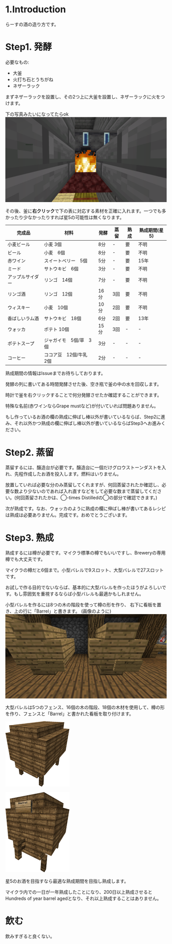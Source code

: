 # 1.Introduction
らーすの酒の造り方です。

# Step1. 発酵
必要なもの:  
 * 大釜
 * 火打ち石とうちがね
 * ネザーラック

まずネザーラックを設置し、その2つ上に大釜を設置し、ネザーラックに火をつけます。

下の写真みたいになってたらok
![oogama_on_unti](./2023-06-12_16.22.32.png)

その後、釜に**右クリック**で下の表に対応する素材を正確に入れます。一つでも多かったり少なかったりすれば星5の可能性は無くなります。

|完成品|材料|発酵|蒸留|熟成|熟成期間(星5)|
|------|---|----|----|----|----|
|小麦ビール|小麦 3個|8分|-|要|不明|
|ビール|小麦　6個|8分|-|要|不明|
|赤ワイン|スイートベリー　5個|5分|-|要|15年|
|ミード|サトウキビ　6個|3分|-|要|不明|
|アップルサイダー|リンゴ　14個|7分|-|要|不明|
|リンゴ酒|リンゴ　12個|16分|3回|要|不明|
|ウィスキー|小麦　10個|10分|2回|要|不明|
|香ばしいラム酒|サトウキビ　18個|6分|2回|要|13年|
|ウォッカ|ポテト 10個|15分|3回|-|-|
|ポテトスープ|ジャガイモ　5個/草　3個|3分|-|-|-|
|コーヒー|ココア豆　12個/牛乳　2個|2分|-|-|-|

熟成期間の情報はIssueまでお待ちしております。

発酵の列に書いてある時間発酵させた後、空き瓶で釜の中の水を回収します。

時計で釜を右クリックすることで何分発酵させたか確認することができます。

特殊な名前(赤ワインならGrape mustなど)が付いていれば問題ありません。

もし作っているお酒の欄の熟成に伸ばし棒以外が書いているならば、Step2に進み、それ以外かつ熟成の欄に伸ばし棒以外が書いているならばStep3へお進みください。

# Step2. 蒸留
蒸留するには、醸造台が必要です。醸造台に一個だけグロウストーンダストを入れ、先程作成したお酒を投入します。燃料はいりません。

放置していれば必要な分のみ蒸留してくれますが、何回蒸留されたか確認し、必要な数より少ないのであれば入れ直すなどをして必要な数まで蒸留してください。(何回蒸留されたかは、◯-times Distilledの◯の部分で確認できます。)

次が熟成です。なお、ウォッカのように熟成の欄に伸ばし棒が書いてあるレシピは熟成は必要ありません。完成です。おめでとうございます。

# Step3. 熟成
熟成するには樽が必要です。マイクラ標準の樽でもいいですし、Breweryの専用樽でも大丈夫です。

マイクラの樽だと6個まで。小型バレルで9スロット、大型バレルで27スロットです。

お試しで作る目的でないならば、基本的に大型バレルを作ったほうがよろしいです。もし雰囲気を重視するならば小型バレルも最適かもしれません。

小型バレルを作るには8つの木の階段を使って樽の形を作り、
右下に看板を置き、上の行に「Barrel」と書きます。 (画像のように)
![smallbarrel](./687474703a2f2f692e696d6775722e636f6d2f754970436678412e706e67.png)

大型バレルは5つのフェンス、16個の木の階段、18個の木材を使用して、樽の形を作り、フェンスと「Barrel」と書かれた看板を取り付けます。 

![bigbarrel](./68747470733a2f2f696d6775722e636f6d2f464f72376c4e352e706e67.png)

![bigbarrel2](./68747470733a2f2f696d6775722e636f6d2f6b336834716a302e706e67.png)

星5のお酒を目指すなら最適な熟成期間を目指し熟成します。

マイクラ内での一日が一年熟成したことになり、200日以上熟成させるとHundreds of year barrel agedとなり、それ以上熟成することはありません。

# 飲む
飲みすぎると良くない。
